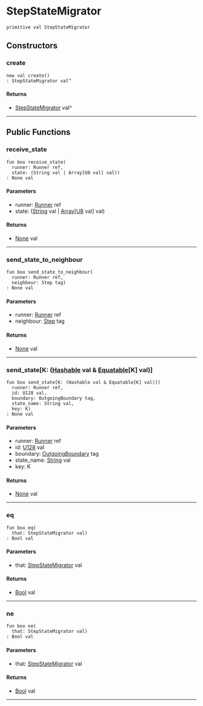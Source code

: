 # StepStateMigrator

```pony
primitive val StepStateMigrator
```

## Constructors

### create

```pony
new val create()
: StepStateMigrator val^
```

#### Returns

* [StepStateMigrator](wallaroo-ent-rebalancing-StepStateMigrator) val^

---

## Public Functions

### receive_state

```pony
fun box receive_state(
  runner: Runner ref,
  state: (String val | Array[U8 val] val))
: None val
```
#### Parameters

*   runner: [Runner](wallaroo-core-topology-Runner) ref
*   state: ([String](builtin-String) val | [Array](builtin-Array)\[[U8](builtin-U8) val\] val)

#### Returns

* [None](builtin-None) val

---

### send_state_to_neighbour

```pony
fun box send_state_to_neighbour(
  runner: Runner ref,
  neighbour: Step tag)
: None val
```
#### Parameters

*   runner: [Runner](wallaroo-core-topology-Runner) ref
*   neighbour: [Step](wallaroo-core-topology-Step) tag

#### Returns

* [None](builtin-None) val

---

### send_state\[K: ([Hashable](collections-Hashable) val & [Equatable](builtin-Equatable)\[K\] val)\]

```pony
fun box send_state[K: (Hashable val & Equatable[K] val)](
  runner: Runner ref,
  id: U128 val,
  boundary: OutgoingBoundary tag,
  state_name: String val,
  key: K)
: None val
```
#### Parameters

*   runner: [Runner](wallaroo-core-topology-Runner) ref
*   id: [U128](builtin-U128) val
*   boundary: [OutgoingBoundary](wallaroo-core-boundary-OutgoingBoundary) tag
*   state_name: [String](builtin-String) val
*   key: K

#### Returns

* [None](builtin-None) val

---

### eq

```pony
fun box eq(
  that: StepStateMigrator val)
: Bool val
```
#### Parameters

*   that: [StepStateMigrator](wallaroo-ent-rebalancing-StepStateMigrator) val

#### Returns

* [Bool](builtin-Bool) val

---

### ne

```pony
fun box ne(
  that: StepStateMigrator val)
: Bool val
```
#### Parameters

*   that: [StepStateMigrator](wallaroo-ent-rebalancing-StepStateMigrator) val

#### Returns

* [Bool](builtin-Bool) val

---

